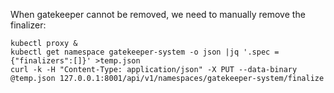 When gatekeeper cannot be removed, we need to manually remove the finalizer:

    kubectl proxy &
    kubectl get namespace gatekeeper-system -o json |jq '.spec = {"finalizers":[]}' >temp.json
    curl -k -H "Content-Type: application/json" -X PUT --data-binary @temp.json 127.0.0.1:8001/api/v1/namespaces/gatekeeper-system/finalize
